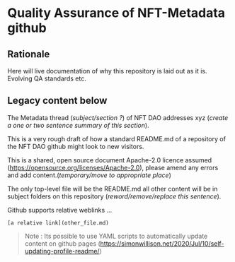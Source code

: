 # Quality Assurance of NFT-Metadata github

## Rationale

Here will live documentation of why this repository is laid out as it is. Evolving QA standards etc.

## Legacy content below

The Metadata thread (*subject/section ?*) of NFT DAO addresses xyz (*create a one or two sentence summary of this section*). 

This is a very rough draft of how a standard README.md of a repository of the NFT DAO github might look to new visitors. 

This is a shared, open source document Apache-2.0 licence assumed (https://opensource.org/licenses/Apache-2.0), please amend any errors and add content.(*temporary/move to appropriate place*)

The only top-level file will be the README.md all other content will be in subject folders on this repository (*reword/remove/replace this sentence*).

Github supports relative weblinks ...

~~~
[a relative link](other_file.md)
~~~

> Note : Its possible to use YAML scripts to automatically update content on github pages (https://simonwillison.net/2020/Jul/10/self-updating-profile-readme/)
